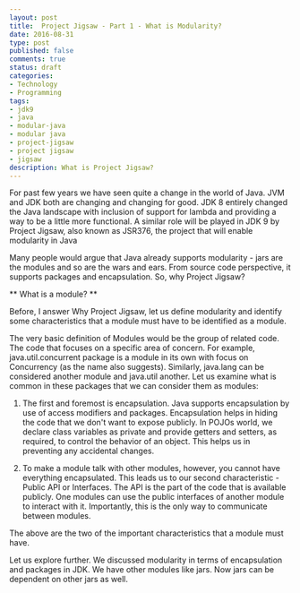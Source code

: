 ```yaml
---
layout: post
title:  Project Jigsaw - Part 1 - What is Modularity?
date: 2016-08-31
type: post
published: false
comments: true
status: draft
categories:
- Technology
- Programming
tags:
- jdk9
- java
- modular-java
- modular java
- project-jigsaw
- project jigsaw
- jigsaw
description: What is Project Jigsaw?
---
```


  For past few years we have seen quite a change in the world of Java. JVM and JDK both are changing and changing for good. JDK 8 entirely changed the Java landscape with inclusion of support for lambda and providing a way to be a little more functional. A similar role will be played in JDK 9 by Project Jigsaw, also known as JSR376, the project that will enable modularity in Java
   
  Many people would argue that Java already supports modularity - jars are the modules and so are the wars and ears. From source code perspective, it supports packages and encapsulation. So, why Project Jigsaw?
  
  ** What is a module? **
  
  Before, I answer Why Project Jigsaw, let us define modularity and identify some characteristics that a module must have to be identified as a module. 
  
  The very basic definition of Modules would be the group of related code. The code that focuses on a specific area of concern. For example, java.util.concurrent package is a module in its own with focus on Concurrency (as the name also suggests). Similarly, java.lang can be considered another module and java.util another. 
  Let us examine what is common in these packages that we can consider them as modules:
  
  1. The first and foremost is encapsulation. Java supports encapsulation by use of access modifiers and packages. Encapsulation helps in hiding the code that we don't want to expose publicly. In POJOs world, we declare class variables as private and provide getters and setters, as required, to control the behavior of an object. This helps us in preventing any accidental changes. 
  
  2. To make a module talk with other modules, however, you cannot have everything encapsulated. This leads us to our second characteristic - Public API or Interfaces. The API is the part of the code that is available publicly. One modules can use the public interfaces of another module to interact with it. Importantly, this is the only way to communicate between modules. 
   
  The above are the two of the important characteristics that a module must have. 
  
  Let us explore further. We discussed modularity in terms of encapsulation and packages in JDK. We have other modules like jars. Now jars can be dependent on other jars as well. 
  
   
   
   
  